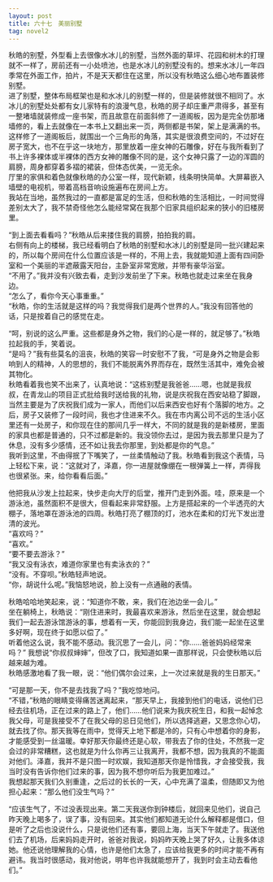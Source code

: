 ```yaml
---
layout: post
title: 六十七　美丽别墅
tag: novel2
---
```


秋皓的别墅，外型看上去很像水冰儿的别墅，当然外面的草坪、花园和树木的打理就不一样了，房前还有一小处喷池，也是水冰儿的别墅没有的。想来水冰儿一年四季常在外面工作，拍片，不是天天都住在这里，所以没有秋皓这么细心地布置装修别墅。<br />
进了别墅，整体布局框架也是和水冰儿的别墅一样的，但是装修就很不相同了。水冰儿的别墅处处都有女儿家特有的浪漫气息，秋皓的房子却庄重严肃得多，甚至有一整堵墙就装修成一座书架，而且故意在前面斜修了一道阁板，因为是完全仿那堵墙修的，看上去就像在一本书上又翻出来一页，两侧都是书架，架上是满满的书。这样修了一道阁板后，就围出一个三角形的角落，其实是很浪费空间的，不过好在房子宽大，也不在乎这一块地方，那里放着一座女神的石雕像，好在与我所看到了书上许多裸体或半裸体的西方女神的雕像不同的是，这个女神只露了一边的浑圆的肩膀，周身都穿着多褶的裙装，但体态优美，一览无余。<br />
厅里的家俱和着色就像秋皓的办公室一样，现代新颖，线条明快简单。大屏幕嵌入墙壁的电视机，带着高档音响设施遍布在房间上方。<br />
我站在当地，虽然我过的一直都是富足的生活，但和秋皓的生活相比，一时间觉得差别太大了，我不禁奇怪他怎么能经常窝在我那个旧家具组织起来的狭小的旧楼房里。

“到上面去看看吗？”秋皓从后来搂住我的肩膀，拍拍我的肩。<br />
右侧有向上的楼梯，我已经看明白了秋皓的别墅和水冰儿的别墅是同一批兴建起来的，所以每个房间在什么位置应该是一样的，不用上去，我就能知道上面有四间卧室和一个美丽的半遮蔽露天阳台，主卧室非常宽敞，并带有豪华浴室。<br />
“不用了。”我并没有兴致去看，走到沙发前坐了下来。秋皓也就走过来坐在我身边。<br />
“怎么了，看你今天心事重重。”<br />
“秋皓，你的生活就是这样的吗？我觉得我们是两个世界的人。”我没有回答他的话，只是按着自己的感觉在走。

“呵，别说的这么严重。这些都是身外之物，我们的心是一样的，就足够了。”秋皓拉起我的手，笑着说。<br />
“是吗？”我有些莫名的沮丧，秋皓的笑容一时安慰不了我，“可是身外之物是会影响到人的精神，人的思想的，我们不能脱离外界而存在，既然生活其中，难免会被其物化。<br />
秋皓看着我也笑不出来了，认真地说：“这栋别墅是我爸爸……嗯，也就是我叔叔，在青龙山的项目正式批给我时送给我的礼物，说是庆祝我在西安站稳了脚跟，当然主要是为了庆祝我们成为一家人，而他们以后来西安也好有个落脚的地方。之后，房子又装修了一段时间，我也才住进来不久。我在市内离公司不远的生活小区里还有一处房子，和你现在住的那间几乎一样大，不同的就是我的是新楼房，里面的家具也都是普通的，只不过都是新的。我没领你去过，是因为我去那里只是为了休息，没有多少感情，还不如让我去你那里，到处都是你的气息。”<br />
我听到这里，不由得抿了下嘴笑了，一丝柔情触动了我。秋皓看到我这个表情，马上轻松下来，说：“这就对了，泽嘉，你一进屋就像绷在一根弹簧上一样，弄得我也很紧张。来，给你看看后面。”

他把我从沙发上拉起来，快步走向大厅的后堂，推开门走到外面。哇，原来是一个游泳池，虽然面积不是很大，但看起来非常舒服。上方是搭起来的一个半透亮的大棚子，落地罩在游泳池的四周。秋皓打亮了棚顶的灯，池水在柔和的灯光下发出澄清的波光。<br />
“喜欢吗？”<br />
“喜欢。”<br />
“要不要去游泳？”<br />
“我又没有泳衣，难道你家里也有卖泳衣的？”<br />
“没有。不穿呗。”秋皓轻声地说。<br />
“你，胡说什么呢。”我恼怒地说，脸上没有一点通融的表情。

秋皓哈哈地笑起来，说：“知道你不敢，来，我们在池边坐一会儿。”<br />
坐在躺椅上，秋皓说：“刚住进来时，我最喜欢来游泳，然后坐在这里，就会想起我们一起去游泳馆游泳的事，想着有一天，你能回到我身边，我们能一起坐在这里多好啊，现在终于如愿以偿了。”<br />
听着他这么说，我不能不感动。我沉思了一会儿，问：“你……爸爸妈妈经常来吗？” 我想说“你叔叔婶婶”，但改了口，我知道如果一直那样说，只会使秋皓以后越来越为难。<br />
秋皓感激地看了我一眼，说：“他们偶尔会过来，上一次过来就是我的生日那天。”

“可是那一天，你不是去找我了吗？”我吃惊地问。<br />
“不错，”秋皓的眼睛变得痛苦迷离起来，“那天早上，我接到他们的电话，说他们已经去往机场，正在过来的路上了，他们……他们说来为我庆祝生日，和我一起悼念我父母，可是我接受不了在我父母的忌日见他们，所以选择逃避，又思念你心切，就去找了你。那天我等在雨中，觉得天上地下都是冷的，只有心中想着你的身影，才能感受到一丝温暖。幸好那天你最终还是心软，带我去了你的住处，不然我一定会过的非常糟糕，这也就是为什么你再三让我离开，我都不想，因为我真的不能面对他们。泽嘉，我并不是只图一时欢娱，我知道那天你是怜惜我，才会接受我，我当时没有告诉你他们过来的事，因为我不想你听后为我更加难过。”<br />
我想起那天我们久别重逢，之后过的长长的一天，心中充满了温柔，但随即又为他担心起来：“那么他们没生气吗？”

“应该生气了，不过没表现出来。第二天我送你到钟楼后，就回来见他们，说自己昨天晚上喝多了，误了事，没有回来。其实他们都知道无论什么解释都是借口，但是听了之后也没说什么，只是说他们还有事，要回上海，当天下午就走了。我送他们去了机场，后来妈妈走开时，爸爸对我说，妈妈昨天晚上哭了好久，让我多体谅她。他还说他理解我的心情，也许是他们太急了，应该给我更多的时间才能不再有避讳。我当时很感动，我对他说，明年也许我就能想开了，我到时会主动去看他们。”
